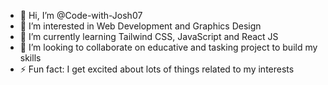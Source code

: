 - 👋 Hi, I’m @Code-with-Josh07
- 👀 I’m interested in Web Development and Graphics Design
- 🌱 I’m currently learning Tailwind CSS, JavaScript and React JS
- 💞️ I’m looking to collaborate on educative and tasking project to build my skills
- ⚡ Fun fact: I get excited about lots of things related to my interests

<!---
Code-with-Josh07/Code-with-Josh07 is a ✨ special ✨ repository because its `README.md` (this file) appears on your GitHub profile.
You can click the Preview link to take a look at your changes.
--->
